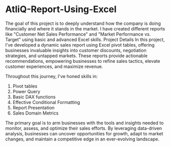 # AtliQ-Report-Using-Excel
The goal of this project is to deeply understand how the company is doing financially and where it stands in the market. I have created different reports like "Customer Net Sales Performance" and "Market Performance vs. Target" using basic and advanced Excel skills.
Project Details
In this project, I've developed a dynamic sales report using Excel pivot tables, offering businesses invaluable insights into customer discounts, negotiation strategies, and untapped markets. These reports provide actionable recommendations, empowering businesses to refine sales tactics, elevate customer experiences, and maximize revenue.

Throughout this journey, I've honed skills in:

1. Pivot tables
2. Power Query
3. Basic DAX functions
4. Effective Conditional Formatting
5. Report Presentation
6. Sales Domain Metrics

The primary goal is to arm businesses with the tools and insights needed to monitor, assess, and optimize their sales efforts. By leveraging data-driven analysis, businesses can uncover opportunities for growth, adapt to market changes, and maintain a competitive edge in an ever-evolving landscape.
